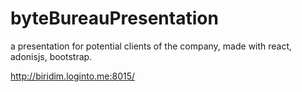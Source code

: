 # byteBureauPresentation
a presentation for potential clients of the company, made with react, adonisjs, bootstrap.

http://biridim.loginto.me:8015/

